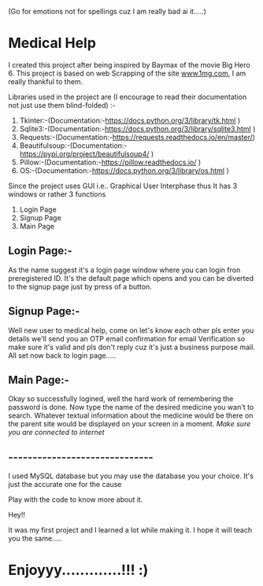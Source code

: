 (Go for emotions not for spellings cuz I am really bad ai it.....)

# Medical Help

I created this project after being inspired by Baymax of the movie Big Hero 6. This project is based on web Scrapping of the site www.1mg.com, I am really thankful to them.  

Libraries used in the project are (I encourage to read their documentation not just use them blind-folded) :-
1. Tkinter:-(Documentation:-https://docs.python.org/3/library/tk.html )
2. Sqlite3:-(Documentation:-https://docs.python.org/3/library/sqlite3.html )
3. Requests:-(Documentation:-https://requests.readthedocs.io/en/master/)
4. Beautifulsoup:-(Documentation:-https://pypi.org/project/beautifulsoup4/ )
5. Pillow:-(Documentation:-https://pillow.readthedocs.io/ )
6. OS:-(Documentation:-https://docs.python.org/3/library/os.html )


Since the project uses GUI i.e.. Graphical User Interphase thus It has 3 windows or rather 3 functions
1. Login Page
2. Signup Page
3. Main Page

## Login Page:-

As the name suggest it's a login page window where you can login fron preregistered ID. It's the default page which opens and you can be diverted to the signup page just by press of a button.

## Signup Page:-

Well new user to medical help, come on let's know each other pls enter you details we'll send you an OTP email confirmation for email Verification so make sure it's valid and pls don't reply cuz it's just a business purpose mail. All set now back to login page.....

## Main Page:-

Okay so successfully logined, well the hard work of remembering the password is done. Now type the name of the desired medicine you wan't to search. Whatever textual information about the medicine would be there on the parent site would be displayed on your screen in a moment. *Make sure you are connected to internet*

## ------------------------------

I used MySQL database but you may use the database you your choice. It's just the accurate one for the cause

Play with the code to know more about it.

Hey!!

It was my first project and I learned a lot while making it. I hope it will teach you the same.....

# Enjoyyy.............!!! :)
